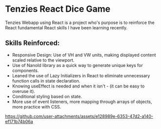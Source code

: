 # Tenzies React Dice Game
Tenzies Webapp using React is a project who's purpose is to reinforce the React fundamental React skills I have been learning recently.  


## Skills Reinforced:
* Responsive Design: Use of VH and VW units, making displayed content scaled relative to the viewport. 
* Use of NanoId library as a quick way to generate unique keys for components. 
* Leaned the use of Lazy Initializers in React to eliminate unnecessary function calls in state declaration. 
* Knowing useEffect is needed and when it isn't - (it can be easy to overuse it).
* Conditional styling based on state. 
* More use of event listeners, more mapping through arrays of objects, more practice with CSS.
  

https://github.com/user-attachments/assets/e128989e-6353-47d2-a140-ef171b74b06a

